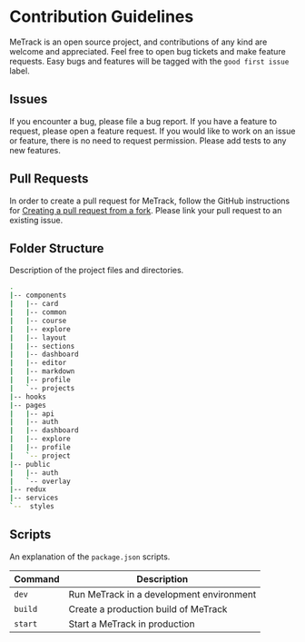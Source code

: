 # Contribution Guidelines

MeTrack is an open source project, and contributions of any kind are welcome and appreciated. Feel free to open bug tickets and make feature requests. Easy bugs and features will be tagged with the `good first issue` label.

## Issues

If you encounter a bug, please file a bug report. If you have a feature to request, please open a feature request. If you would like to work on an issue or feature, there is no need to request permission. Please add tests to any new features.

## Pull Requests

In order to create a pull request for MeTrack, follow the GitHub instructions for [Creating a pull request from a fork](https://help.github.com/en/github/collaborating-with-issues-and-pull-requests/creating-a-pull-request-from-a-fork). Please link your pull request to an existing issue.

## Folder Structure

Description of the project files and directories.

```bash
.
|-- components
|   |-- card
|   |-- common
|   |-- course
|   |-- explore
|   |-- layout
|   |-- sections
|   |-- dashboard
|   |-- editor
|   |-- markdown
|   |-- profile
|   `-- projects
|-- hooks
|-- pages
|   |-- api
|   |-- auth
|   |-- dashboard
|   |-- explore
|   |-- profile
|   `-- project
|-- public
|   |-- auth
|   `-- overlay
|-- redux
|-- services
`--  styles
```


## Scripts

An explanation of the `package.json` scripts.

| Command         | Description                                 |
| --------------- | ------------------------------------------- |
| `dev`           | Run MeTrack in a development environment    |
| `build`         | Create a production build of MeTrack        |
| `start`         | Start a MeTrack in production               |
